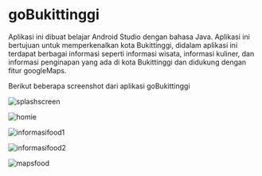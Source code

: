 # goBukittinggi

Aplikasi ini dibuat belajar Android Studio dengan bahasa Java. Aplikasi ini bertujuan untuk memperkenalkan kota Bukittinggi, didalam aplikasi ini terdapat berbagai informasi seperti informasi wisata, informasi kuliner, dan informasi penginapan yang ada di kota Bukittinggi dan didukung dengan fitur googleMaps.

Berikut beberapa screenshot dari aplikasi goBukittinggi

![splashscreen](https://user-images.githubusercontent.com/36125141/71878158-8ddcd180-315d-11ea-838e-bcb0698c9637.jpeg=250x250)


![homie](https://user-images.githubusercontent.com/36125141/71878151-8d443b00-315d-11ea-912c-47db17fcf70a.jpeg250x250)


![informasifood1](https://user-images.githubusercontent.com/36125141/71878152-8d443b00-315d-11ea-86ad-193483c6166a.jpeg=250x250)


![informasifood2](https://user-images.githubusercontent.com/36125141/71878153-8ddcd180-315d-11ea-9bff-da1117bd8406.jpeg=250x250)


![mapsfood](https://user-images.githubusercontent.com/36125141/71878155-8ddcd180-315d-11ea-8ed6-01028a581a60.jpeg=250x250)


